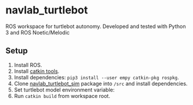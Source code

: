 # navlab_turtlebot

ROS workspace for turtlebot autonomy. Developed and tested with Python 3 and ROS Noetic/Melodic

## Setup
1. Install ROS.
2. Install [catkin tools](https://catkin-tools.readthedocs.io/en/latest/installing.html).
3. Install dependencies: `pip3 install --user empy catkin-pkg rospkg`.
4. Clone [navlab_turtlebot_sim](https://github.com/Stanford-NavLab/navlab_turtlebot_sim) package into `/src` and install dependencies.
5. Set turtlebot model environment variable: 
6. Run `catkin build` from workspace root.
